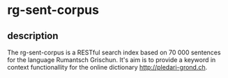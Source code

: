 # rg-sent-corpus
## description
The rg-sent-corpus is a RESTful search index based on 70 000 sentences for the language Rumantsch Grischun. It's aim is to provide a keyword in context functionallity for the online dictionary http://pledari-grond.ch.

